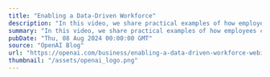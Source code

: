 ```yaml
---
title: "Enabling a Data-Driven Workforce"
description: "In this video, we share practical examples of how employees can use ChatGPT Enterprise to efficiently analyze data and uncover insights."
summary: "In this video, we share practical examples of how employees can use ChatGPT Enterprise to efficiently analyze data and uncover insights."
pubDate: "Thu, 08 Aug 2024 00:00:00 GMT"
source: "OpenAI Blog"
url: "https://openai.com/business/enabling-a-data-driven-workforce-webinar"
thumbnail: "/assets/openai_logo.png"
---
```



